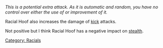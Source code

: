 *This is a potential extra attack. As it is automatic and random, you
have no control over either the use of or improvement of it.*

Racial Hoof also increases the damage of [kick](Kick "wikilink")
attacks.

Not positive but I think Racial Hoof has a negative impact on [
stealth](Racial_Stealth_Modifier "wikilink").

[Category: Racials](Category:_Racials "wikilink")

